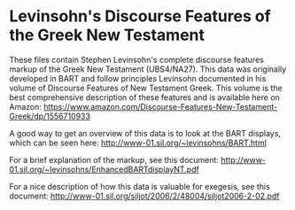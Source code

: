 # Levinsohn's Discourse Features of the Greek New Testament

These files contain Stephen Levinsohn's complete discourse features markup of the Greek New Testament (UBS4/NA27). This data was originally developed in BART and follow principles Levinsohn documented in his volume of Discourse Features of New Testament Greek. This volume is the best comprehensive description of these features and is available here on Amazon:
https://www.amazon.com/Discourse-Features-New-Testament-Greek/dp/1556710933

A good way to get an overview of this data is to look at the BART displays, which can be seen here:
http://www-01.sil.org/~levinsohns/BART.html

For a brief explanation of the markup, see this document:
http://www-01.sil.org/~levinsohns/EnhancedBARTdisplayNT.pdf

For a nice description of how this data is valuable for exegesis, see this document:
http://www-01.sil.org/siljot/2006/2/48004/siljot2006-2-02.pdf
